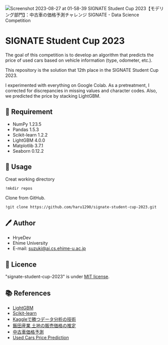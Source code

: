 ![Screenshot 2023-08-27 at 01-58-39 SIGNATE Student Cup 2023【モデリング部門】：中古車の価格予測チャレンジ SIGNATE - Data Science Competition](https://github.com/haru1290/signate-student-cup-2023/assets/83323040/bb1b4756-048b-40f6-87af-ce27ae2f9acd)

# SIGNATE Student Cup 2023
The goal of this competition is to develop an algorithm that predicts the price of used cars based on vehicle information (type, odometer, etc.).

This repository is the solution that 12th place in the SIGNATE Student Cup 2023.

I experimented with everything on Google Colab. As a pretreatment, I corrected for discrepancies in missing values and character codes. Also, we predicted the price by stacking LightGBM.

## :hugs: Requirement
- NumPy 1.23.5
- Pandas 1.5.3
- Scikit-learn 1.2.2
- LightGBM 4.0.0
- Matplotlib 3.7.1
- Seaborn 0.12.2

## :rocket: Usage
Creat working directory
~~~
!mkdir repos
~~~
Clone from GitHub.
~~~
!git clone https://github.com/haru1290/signate-student-cup-2023.git
~~~

## :pen: Author
- HryeDev
- Ehime University
- E-mail: suzuki@ai.cs.ehime-u.ac.jp

## :memo: Licence
"signate-student-cup-2023" is under [MIT license](https://github.com/haru1290/signate-student-cup-2023/blob/main/LICENSE).

## :books: References
- [LightGBM](https://lightgbm.readthedocs.io/en/stable/)
- [Scikit-learn](https://scikit-learn.org/stable/)
- [Kaggleで勝つデータ分析の技術](https://github.com/ghmagazine/kagglebook)
- [飯田産業 土地の販売価格の推定](https://signate.jp/competitions/162)
- [中古車価格予測](https://www.kaggle.com/competitions/used-car-price-forecasting/overview)
- [Used Cars Price Prediction](https://www.kaggle.com/datasets/avikasliwal/used-cars-price-prediction)
